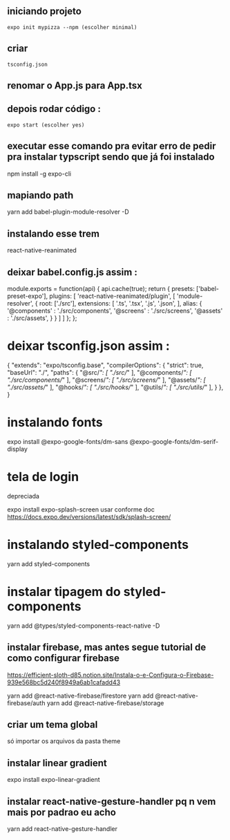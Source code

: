 
## iniciando projeto
    expo init mypizza --npm (escolher minimal)

## criar 
    tsconfig.json

## renomar o App.js para App.tsx

## depois rodar código :
    expo start (escolher yes)

## executar esse comando pra evitar erro de pedir pra instalar typscript sendo que já foi instalado 
npm install -g expo-cli


## mapiando path
yarn add babel-plugin-module-resolver -D

## instalando esse trem 
react-native-reanimated

## deixar babel.config.js assim : 
module.exports = function(api) {
  api.cache(true);
  return {
    presets: ['babel-preset-expo'],
    plugins: [
      'react-native-reanimated/plugin',
      [
        'module-resolver',
        {
          root: ['./src'],
          extensions: [
            '.ts',
            '.tsx',
            '.js', 
            '.json', 
          ],
          alias: {
            '@components' : './src/components',
            '@screens' : './src/screens',
            '@assets' : './src/assets',
          }
        }
      ]
    ]
  };
};

# deixar tsconfig.json assim :
{
  "extends": "expo/tsconfig.base",
  "compilerOptions": {
    "strict": true,
    "baseUrl": "./",
    "paths": {
      "@src/*": [
        "./src/*"
      ],
      "@components/*": [
        "./src/components/*"
      ],
      "@screens/*": [
        "./src/screens/*"
      ],
      "@assets/*": [
        "./src/assets/*"
      ],
      "@hooks/*": [
        "./src/hooks/*"
      ],
      "@utils/*": [
        "./src/utils/*"
      ],
    }
  },
}

# instalando fonts
expo install @expo-google-fonts/dm-sans @expo-google-fonts/dm-serif-display

# tela de login
<!-- expo install expo-app-loading --> depreciada
expo install expo-splash-screen
usar conforme doc https://docs.expo.dev/versions/latest/sdk/splash-screen/


    

# instalando styled-components
yarn add styled-components

# instalar tipagem do styled-components
yarn add @types/styled-components-react-native -D

## instalar firebase, mas antes segue tutorial de como configurar firebase
https://efficient-sloth-d85.notion.site/Instala-o-e-Configura-o-Firebase-939e568bc5d240f8949a6ab1cafadd43

yarn add @react-native-firebase/firestore
yarn add @react-native-firebase/auth
yarn add @react-native-firebase/storage




## criar um tema global
só importar os arquivos da pasta theme

## instalar  linear gradient
expo install expo-linear-gradient

## instalar react-native-gesture-handler pq n vem mais por padrao eu acho 
yarn add react-native-gesture-handler
